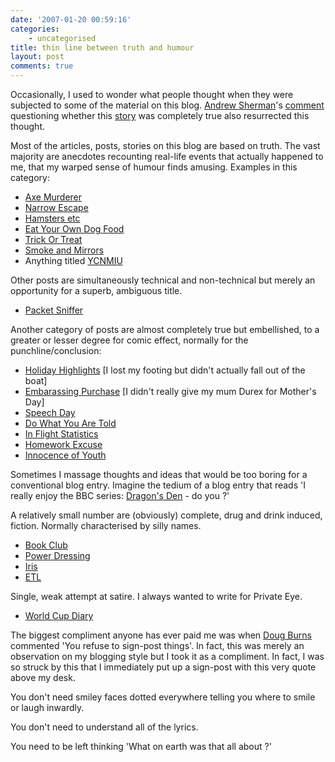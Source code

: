 ```yaml
---
date: '2007-01-20 00:59:16'
categories:
    - uncategorised
title: thin line between truth and humour
layout: post
comments: true
---
```


Occasionally, I used to wonder what people thought when they were
subjected to some of the material on this blog. [Andrew
Sherman](http://andrewsherman.blogspot.com/)'s
[comment](http://www.nbrightside.com/blog/2007/01/14/two-one-way-tickets-to-dublin-please/#comment-30737)
questioning whether this
[story](http://www.nbrightside.com/blog/2007/01/14/two-one-way-tickets-to-dublin-please/)
was completely true also resurrected this thought.

Most of the articles, posts, stories on this blog are based on truth.
The vast majority are anecdotes recounting real-life events that
actually happened to me, that my warped sense of humour finds amusing.
Examples in this category:

-   [Axe
    Murderer](http://www.nbrightside.com/blog/2006/04/04/axe-murderer/)
-   [Narrow
    Escape](http://www.nbrightside.com/blog/2006/03/21/a-narrow-escape/)
-   [Hamsters
    etc](http://www.nbrightside.com/blog/2006/11/08/hamsters-headhunters-hampers-and-false-religion/)
-   [Eat Your Own Dog
    Food](http://www.nbrightside.com/blog/2006/12/05/eat-your-own-dog-food/)
-   [Trick Or
    Treat](http://www.nbrightside.com/blog/2006/11/01/trick-or-treat/)
-   [Smoke and
    Mirrors](http://www.nbrightside.com/blog/2006/07/20/smoke-and-mirrors/)
-   Anything titled
    [YCNMIU](http://www.nbrightside.com/blog/2006/11/23/ycnmiu-4/)

Other posts are simultaneously technical and non-technical but merely an
opportunity for a superb, ambiguous title.

-   [Packet
    Sniffer](http://www.nbrightside.com/blog/2006/09/13/packet-sniffer/)

Another category of posts are almost completely true but embellished, to
a greater or lesser degree for comic effect, normally for the
punchline/conclusion:

-   [Holiday
    Highlights](http://www.nbrightside.com/blog/2006/08/22/holiday-highlights/)
    [I lost my footing but didn't actually fall out of the boat]
-   [Embarassing
    Purchase](http://www.nbrightside.com/blog/2006/03/27/probably-the-most-embarassing-purchase-in-the-world/)
    [I didn't really give my mum Durex for Mother's Day]
-   [Speech Day](http://www.nbrightside.com/blog/2006/07/13/speech-day/)
-   [Do What You Are
    Told](http://www.nbrightside.com/blog/2006/07/06/just-do-what-you-are-told-2/)
-   [In Flight
    Statistics](http://www.nbrightside.com/blog/2006/05/15/in-flight-statistics/)
-   [Homework
    Excuse](http://www.nbrightside.com/blog/2006/06/05/novel-homework-excuse/)
-   [Innocence of
    Youth](http://www.nbrightside.com/blog/2006/04/01/the-innocence-of-youth-2/)

Sometimes I massage thoughts and ideas that would be too boring for a
conventional blog entry. Imagine the tedium of a blog entry that reads
'I really enjoy the BBC series: [Dragon's
Den](http://www.nbrightside.com/blog/2006/09/16/dragons-den/) - do you
?'

A relatively small number are (obviously) complete, drug and drink
induced, fiction. Normally characterised by silly names.

-   [Book
    Club](http://www.nbrightside.com/blog/2006/11/28/testing-debut-at-book-club/)
-   [Power
    Dressing](http://www.nbrightside.com/blog/2006/12/19/power-dressing-in-reverse/)
-   [Iris](http://www.nbrightside.com/blog/2006/10/03/stood-up-by-iris/)
-   [ETL](http://www.nbrightside.com/blog/2006/02/20/introduction-to-etl-for-oracle/)

Single, weak attempt at satire. I always wanted to write for Private
Eye.

-   [World Cup
    Diary](http://www.nbrightside.com/blog/2006/07/06/wayne-rooneys-world-cup-diary/)

The biggest compliment anyone has ever paid me was when [Doug
Burns](http://oracledoug.com/serendipity) commented 'You refuse to
sign-post things'. In fact, this was merely an observation on my
blogging style but I took it as a compliment. In fact, I was so struck
by this that I immediately put up a sign-post with this very quote above
my desk.

You don't need smiley faces dotted everywhere telling you where to smile
or laugh inwardly.

You don't need to understand all of the lyrics.

You need to be left thinking 'What on earth was that all about ?'
